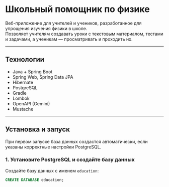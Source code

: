 # Школьный помощник по физике

Веб-приложение для учителей и учеников, разработанное для упрощения изучения физики в школе.  
Позволяет учителям создавать уроки с текстовым материалом, тестами и задачами, а ученикам — просматривать и проходить их.

---

## Технологии

- Java + Spring Boot  
- Spring Web, Spring Data JPA  
- Hibernate  
- PostgreSQL  
- Gradle  
- Lombok  
- OpenAPI (Gemini)  
- Mustache  

---

## Установка и запуск

При первом запуске база данных создастся автоматически, если указаны корректные настройки PostgreSQL.

### 1. Установите PostgreSQL и создайте базу данных

Создайте базу данных с именем `education`:

```sql
CREATE DATABASE education;
